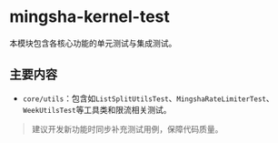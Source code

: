 # mingsha-kernel-test

本模块包含各核心功能的单元测试与集成测试。

## 主要内容

- `core/utils`：包含如`ListSplitUtilsTest`、`MingshaRateLimiterTest`、`WeekUtilsTest`等工具类和限流相关测试。

> 建议开发新功能时同步补充测试用例，保障代码质量。 